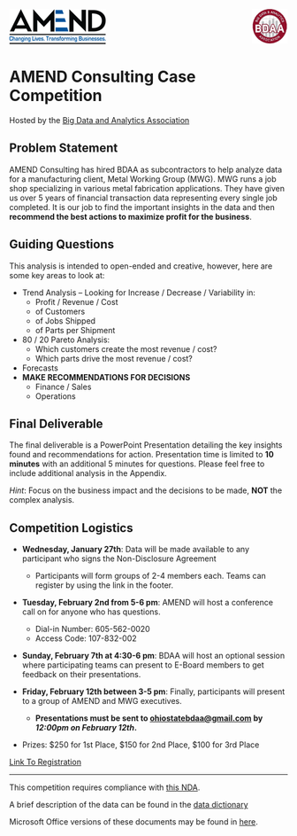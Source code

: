 <img alt='AMEND logo' src='imgs/AMEND_logo.png' height=63>
<img alt='BDAA logo' src='imgs/BDAA_logo.png' height=63 style='float: right'>

AMEND Consulting Case Competition
=================================

Hosted by the [Big Data and Analytics Association][BDAA]

Problem Statement
-----------------

AMEND Consulting has hired BDAA as subcontractors to help analyze data for a manufacturing
client, Metal Working Group (MWG).
MWG runs a job shop specializing in various metal fabrication applications.
They have given us over 5 years of financial transaction data representing every single job
completed.
It is our job to find the important insights in the data and then **recommend the best actions
to maximize profit for the business**.


Guiding Questions
-----------------

This analysis is intended to open-ended and creative, however, here are some key areas to look
at:

- Trend Analysis – Looking for Increase / Decrease / Variability in:
  - Profit / Revenue / Cost
  - of Customers
  - of Jobs Shipped
  - of Parts per Shipment
- 80 / 20 Pareto Analysis:
  - Which customers create the most revenue / cost?
  - Which parts drive the most revenue  / cost?
- Forecasts
- **MAKE RECOMMENDATIONS FOR DECISIONS**
  - Finance / Sales
  - Operations

Final Deliverable
-----------------

The final deliverable is a PowerPoint Presentation detailing the key insights found and
recommendations for action.
Presentation time is limited to **10 minutes** with an additional 5 minutes for questions.
Please feel free to include additional analysis in the Appendix.

*Hint*:
Focus on the business impact and the decisions to be made, **NOT** the complex analysis.


Competition Logistics
---------------------

- **Wednesday, January 27th**:
  Data will be made available to any participant who signs the Non-Disclosure Agreement
    - Participants will form groups of 2-4 members each. Teams can register by using the link
    in the footer.

- **Tuesday, February 2nd from 5-6 pm**:
  AMEND will host a conference call on for anyone who has questions.
    - Dial-in Number: 605-562-0020
    - Access Code: 107-832-002

- **Sunday, February 7th at 4:30-6 pm**:
  BDAA will host an optional session where participating teams can present to E-Board members
  to get feedback on their presentations.

- **Friday, February 12th between 3-5 pm**:
  Finally, participants will present to a group of AMEND and MWG executives.
  - **Presentations must be sent to ohiostatebdaa@gmail.com by *12:00pm on February 12th*.**

- Prizes: $250 for 1st Place, $150 for 2nd Place, $100 for 3rd Place


[Link To Registration][Registration]

----

This competition requires compliance with [this NDA](ConfidentialityAgreement.md).

A brief description of the data can be found in the [data dictionary](DataDictionary.md)

Microsoft Office versions of these documents may be found in [here](office_docs/).



[Registration]: https://docs.google.com/forms/d/1_e-vDDIpOaxFppKGoqTZ0YDT64xqcCGm60fwv7lgg7w/viewform
[BDAA]: http://bdaaatohiostate.org/
